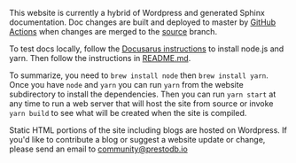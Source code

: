 This website is currently a hybrid of Wordpress and generated Sphinx documentation. Doc changes are built and deployed to master by [GitHub Actions](https://github.com/prestodb/prestodb.github.io/actions) when changes are merged to the [source](https://github.com/prestodb/prestodb.github.io/tree/source) branch.

To test docs locally, follow the [Docusarus instructions](https://docusaurus.io/docs/en/next/tutorial-setup) to install node.js and yarn. Then follow the instructions in [README.md](website/README.md).

To summarize, you need to `brew install node` then `brew install yarn`. Once you have `node` and `yarn` you can run `yarn` from the website subdirectory to install the dependencies. Then you can run `yarn start` at any time to run a web server that will host the site from source or invoke `yarn build` to see what will be created when the site is compiled.

Static HTML portions of the site including blogs are hosted on Wordpress. If you'd like to contribute a blog or suggest a website update or change, please send an email to community@prestodb.io

